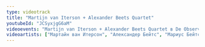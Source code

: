 ```yaml
---
type: videotrack
title: "Martijn van Iterson + Alexander Beets Quartet"
youtubeId: "JCSyxjgG6aM"
videoevents: "Martijn van Iterson + Alexander Beets Quartet в De Observant"
videoartists: ["Мартайн ван Итерсон", "Александер Бейтс", "Мариус Бейтс", "Роберт Роок", "Гайс Дайкхаузен"]
---
```

